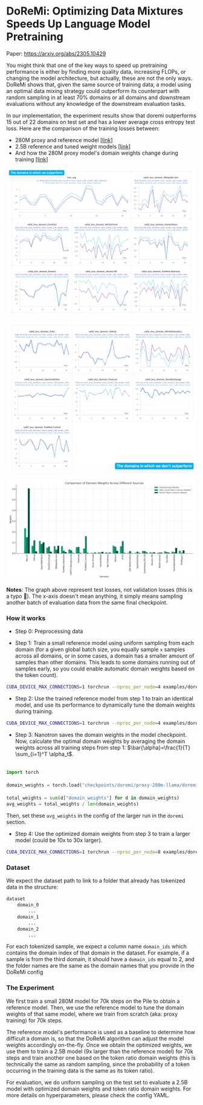 # DoReMi: Optimizing Data Mixtures Speeds Up Language Model Pretraining
Paper: https://arxiv.org/abs/2305.10429

You might think that one of the key ways to speed up pretraining performance is either by finding more quality data, increasing FLOPs, or changing the model architecture, but actually, these are not the only ways. DoReMi shows that, given the same source of training data, a model using an optimal data mixing strategy could outperform its counterpart with random sampling in at least 70% domains or all domains and downstream evaluations without any knowledge of the downstream evaluation tasks.

In our implementation, the experiment results show that doremi outperforms 15 out of 22 domains on test set and has a lower average cross entropy test loss. Here are the comparison of the training losses between:

- 280M proxy and reference model [[link]](https://wandb.ai/neuralink/nanotron/reports/-DoReMi-280m-reference-vs-280m-proxy-s-training--Vmlldzo2NzYwNTU1)
- 2.5B reference and tuned weight models [[link]](https://wandb.ai/neuralink/nanotron/reports/-DoReMi-2-5B-tuned-weights-vs-2-5B-token-ratio-domain-weights-s-training--Vmlldzo2NzYwNzE2)
- And how the 280M proxy model's domain weights change during training [[link]](https://wandb.ai/neuralink/nanotron/runs/j9ojbso1?workspace=user-neuralink)


![The domains in which we outperform](./assets/outperform.png)


![The domains in which we don't outperform](./assets/not_outperform.png)


![Domain weights comparison](./assets/domain_weights.png)

**Notes**: The graph above represent test losses, not validation losses (this is a typo 🫠). The x-axis doesn't mean anything, it simply means sampling another batch of evaluation data from the same final checkpoint.

### How it works

- Step 0: Preprocessing data

- Step 1: Train a small reference model using uniform sampling from each domain (for a given global batch size, you equally sample `x` samples across all domains, or in some cases, a domain has a smaller amount of samples than other domains. This leads to some domains running out of samples early, so you could enable automatic domain weights based on the token count).

```bash
CUDA_DEVICE_MAX_CONNECTIONS=1 torchrun --nproc_per_node=4 examples/doremi/train_reference.py --config-file examples/doremi/configs/config_280m_llama.yaml
```

- Step 2: Use the trained reference model from step 1 to train an identical model, and use its performance to dynamically tune the domain weights during training.

```bash
CUDA_DEVICE_MAX_CONNECTIONS=1 torchrun --nproc_per_node=4 examples/doremi/train_doremi.py --config-file examples/doremi/configs/config_280m_llama_proxy.yaml
```

- Step 3: Nanotron saves the domain weights in the model checkpoint. Now, calculate the optimal domain weights by averaging the domain weights across all training steps from step 1: $\bar{\alpha}=\frac{1}{T} \sum_{i=1}^T \alpha_t$.


```python

import torch

domain_weights = torch.load("checkpoints/doremi/proxy-280m-llama/doremi_domain_weights_100000.pt")

total_weights = sum(d["domain_weights"] for d in domain_weights)
avg_weights = total_weights / len(domain_weights)
```

Then, set these `avg_weights` in the config of the larger run in the `doremi` section.

- Step 4: Use the optimized domain weights from step 3 to train a larger model (could be 10x to 30x larger).

```bash
CUDA_DEVICE_MAX_CONNECTIONS=1 torchrun --nproc_per_node=8 examples/doremi/train_reference.py --config-file examples/doremi/configs/config_2.8b_llama_with_tuned_weights.yaml
```

### Dataset

We expect the dataset path to link to a folder that already has tokenized data in the structure:

```
dataset
    domain_0
        ...
    domain_1
        ...
    domain_2
        ...
```

For each tokenized sample, we expect a column name `domain_ids` which contains the domain index of that domain in the dataset. For example, if a sample is from the third domain, it should have a `domain_ids` equal to 2, and the folder names are the same as the domain names that you provide in the DoReMi config

### The Experiment

We first train a small 280M model for 70k steps on the Pile to obtain a reference model. Then, we use the reference model to tune the domain weights of that same model, where we train from scratch (aka: proxy training) for 70k steps.

The reference model's performance is used as a baseline to determine how difficult a domain is, so that the DoReMi algorithm can adjust the model weights accordingly on-the-fly. Once we obtain the optimized weights, we use them to train a 2.5B model (9x larger than the reference model) for 70k steps and train another one based on the token ratio domain weights (this is technically the same as random sampling, since the probability of a token occurring in the training data is the same as its token ratio).

For evaluation, we do uniform sampling on the test set to evaluate a 2.5B model with optimized domain weights and token ratio domain weights. For more details on hyperparameters, please check the config YAML.
